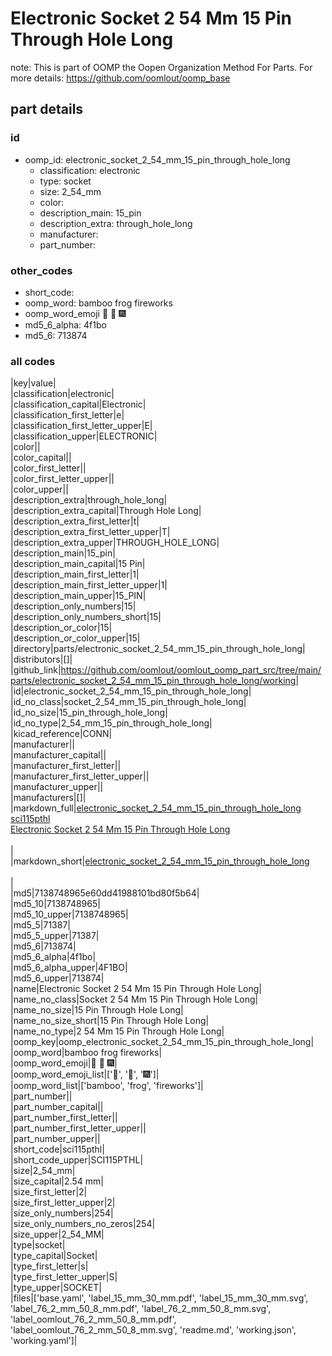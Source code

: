 # Electronic Socket 2 54 Mm 15 Pin Through Hole Long  

note: This is part of OOMP the Oopen Organization Method For Parts. For more details: https://github.com/oomlout/oomp_base

##  part details





### id
* oomp_id: electronic_socket_2_54_mm_15_pin_through_hole_long
  * classification: electronic
  * type: socket
  * size: 2_54_mm
  * color: 
  * description_main: 15_pin
  * description_extra: through_hole_long
  * manufacturer: 
  * part_number: 

### other_codes
* short_code: 
* oomp_word: bamboo frog fireworks
* oomp_word_emoji :bamboo: :frog: :fireworks:
* md5_6_alpha: 4f1bo
* md5_6: 713874

### all codes 
|key|value|  
|classification|electronic|  
|classification_capital|Electronic|  
|classification_first_letter|e|  
|classification_first_letter_upper|E|  
|classification_upper|ELECTRONIC|  
|color||  
|color_capital||  
|color_first_letter||  
|color_first_letter_upper||  
|color_upper||  
|description_extra|through_hole_long|  
|description_extra_capital|Through Hole Long|  
|description_extra_first_letter|t|  
|description_extra_first_letter_upper|T|  
|description_extra_upper|THROUGH_HOLE_LONG|  
|description_main|15_pin|  
|description_main_capital|15 Pin|  
|description_main_first_letter|1|  
|description_main_first_letter_upper|1|  
|description_main_upper|15_PIN|  
|description_only_numbers|15|  
|description_only_numbers_short|15|  
|description_or_color|15|  
|description_or_color_upper|15|  
|directory|parts/electronic_socket_2_54_mm_15_pin_through_hole_long|  
|distributors|[]|  
|github_link|https://github.com/oomlout/oomlout_oomp_part_src/tree/main/parts/electronic_socket_2_54_mm_15_pin_through_hole_long/working|  
|id|electronic_socket_2_54_mm_15_pin_through_hole_long|  
|id_no_class|socket_2_54_mm_15_pin_through_hole_long|  
|id_no_size|15_pin_through_hole_long|  
|id_no_type|2_54_mm_15_pin_through_hole_long|  
|kicad_reference|CONN|  
|manufacturer||  
|manufacturer_capital||  
|manufacturer_first_letter||  
|manufacturer_first_letter_upper||  
|manufacturer_upper||  
|manufacturers|[]|  
|markdown_full|[electronic_socket_2_54_mm_15_pin_through_hole_long](https://github.com/oomlout/oomlout_oomp_part_src/tree/main/parts/electronic_socket_2_54_mm_15_pin_through_hole_long/working)<br>[sci115pthl](https://github.com/oomlout/oomlout_oomp_part_src/tree/main/parts/electronic_socket_2_54_mm_15_pin_through_hole_long/working)<br>[Electronic Socket 2 54 Mm 15 Pin Through Hole Long](https://github.com/oomlout/oomlout_oomp_part_src/tree/main/parts/electronic_socket_2_54_mm_15_pin_through_hole_long/working)<br><br>|  
|markdown_short|[electronic_socket_2_54_mm_15_pin_through_hole_long](https://github.com/oomlout/oomlout_oomp_part_src/tree/main/parts/electronic_socket_2_54_mm_15_pin_through_hole_long/working)<br><br>|  
|md5|7138748965e60dd41988101bd80f5b64|  
|md5_10|7138748965|  
|md5_10_upper|7138748965|  
|md5_5|71387|  
|md5_5_upper|71387|  
|md5_6|713874|  
|md5_6_alpha|4f1bo|  
|md5_6_alpha_upper|4F1BO|  
|md5_6_upper|713874|  
|name|Electronic Socket 2 54 Mm 15 Pin Through Hole Long|  
|name_no_class|Socket 2 54 Mm 15 Pin Through Hole Long|  
|name_no_size|15 Pin Through Hole Long|  
|name_no_size_short|15 Pin Through Hole Long|  
|name_no_type|2 54 Mm 15 Pin Through Hole Long|  
|oomp_key|oomp_electronic_socket_2_54_mm_15_pin_through_hole_long|  
|oomp_word|bamboo frog fireworks|  
|oomp_word_emoji|:bamboo: :frog: :fireworks:|  
|oomp_word_emoji_list|[':bamboo:', ':frog:', ':fireworks:']|  
|oomp_word_list|['bamboo', 'frog', 'fireworks']|  
|part_number||  
|part_number_capital||  
|part_number_first_letter||  
|part_number_first_letter_upper||  
|part_number_upper||  
|short_code|sci115pthl|  
|short_code_upper|SCI115PTHL|  
|size|2_54_mm|  
|size_capital|2.54 mm|  
|size_first_letter|2|  
|size_first_letter_upper|2|  
|size_only_numbers|254|  
|size_only_numbers_no_zeros|254|  
|size_upper|2_54_MM|  
|type|socket|  
|type_capital|Socket|  
|type_first_letter|s|  
|type_first_letter_upper|S|  
|type_upper|SOCKET|  
|files|['base.yaml', 'label_15_mm_30_mm.pdf', 'label_15_mm_30_mm.svg', 'label_76_2_mm_50_8_mm.pdf', 'label_76_2_mm_50_8_mm.svg', 'label_oomlout_76_2_mm_50_8_mm.pdf', 'label_oomlout_76_2_mm_50_8_mm.svg', 'readme.md', 'working.json', 'working.yaml']|  
